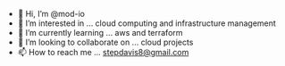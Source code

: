 - 👋 Hi, I’m @mod-io
- 👀 I’m interested in ... cloud computing and infrastructure management
- 🌱 I’m currently learning ... aws and terraform
- 💞️ I’m looking to collaborate on ... cloud projects
- 📫 How to reach me ... stepdavis8@gmail.com

<!---
mod-io/mod-io is a ✨ special ✨ repository because its `README.md` (this file) appears on your GitHub profile.
You can click the Preview link to take a look at your changes.
--->

